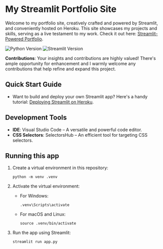 # My Streamlit Portfolio Site

Welcome to my portfolio site, creatively crafted and powered by Streamlit, and conveniently hosted on Heroku. This site showcases my projects and skills, serving as a live testament to my work. Check it out here: [Streamlit-Powered Portfolio](https://streamlit-powered-apps-49142faef422.herokuapp.com/).

![Python Version](https://img.shields.io/badge/python-3.11-blue.svg)
![Streamlit Version](https://img.shields.io/badge/streamlit-1.28.0-brightgreen.svg)

**Contributions**: Your insights and contributions are highly valued! There's ample opportunity for enhancement and I warmly welcome any contributions that help refine and expand this project.

## Quick Start Guide
- Want to build and deploy your own Streamlit app? Here's a handy tutorial: [Deploying Streamlit on Heroku](https://towardsdatascience.com/a-quick-tutorial-on-how-to-deploy-your-streamlit-app-to-heroku-874e1250dadd).

## Development Tools
- **IDE**: Visual Studio Code – A versatile and powerful code editor.
- **CSS Selectors**: SelectorsHub – An efficient tool for targeting CSS selectors.

## Running this app

1. Create a virtual environment in this repository:
   ```
   python -m venv .venv
   ```

2. Activate the virtual environment:
   - For Windows:
     ```
     .venv\Scripts\activate
     ```
   - For macOS and Linux:
     ```
     source .venv/bin/activate
     ```

3. Run the app using Streamlit:
   ```
   streamlit run app.py
   ```
